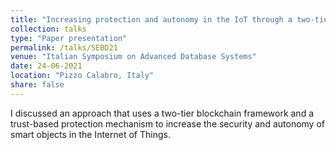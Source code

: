 ```yaml
---
title: "Increasing protection and autonomy in the IoT through a two-tier blockchain framework"
collection: talks
type: "Paper presentation"
permalink: /talks/SEBD21
venue: "Italian Symposium on Advanced Database Systems"
date: 24-06-2021
location: "Pizzo Calabro, Italy"
share: false
---
```

I discussed an approach that uses a two-tier blockchain framework and a trust-based protection mechanism to increase the security and autonomy of smart objects in the Internet of Things.